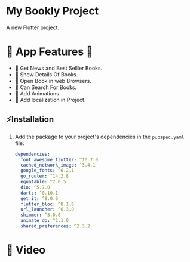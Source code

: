 # My Bookly Project

A new Flutter project.

# 🌟 App Features 🌟

 - 📍 Get News and Best Selller Books.
 - 📍 Show Details Of Books.
 - 📍 Open Book in web Browsers.
 - 📍 Can Search For Books.
 - 📍 Add Animations.
 - 📍 Add localization in Project.

## ⚡Installation


1. Add the package to your project's dependencies in the `pubspec.yaml` file:

   ```yaml
   dependencies:
     font_awesome_flutter: ^10.7.0
     cached_network_image: ^3.4.1
     google_fonts: ^6.2.1
     go_router: ^14.2.8
     equatable: ^2.0.5
     dio: ^5.7.0
     dartz: ^0.10.1
     get_it: ^8.0.0
     flutter_bloc: ^8.1.6
     url_launcher: ^6.3.0
     shimmer: ^3.0.0
     animate_do: ^2.1.0
     shared_preferences: ^2.3.2
    ``` 

# 🎥 Video
